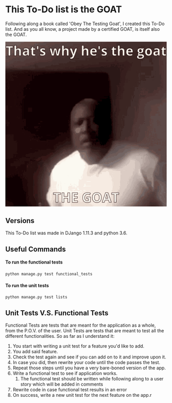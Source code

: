 # This To-Do list is the GOAT
Following along a book called 'Obey The Testing Goat', I created this To-Do list.
And as you all know, a project made by a certified GOAT, is itself also the GOAT.


![the-goat](src/thats-why-hes-the-goat-the-goat.gif)


## Versions
This To-Do list was made in DJango 1.11.3 and python 3.6.

## Useful Commands
#### To run the functional tests

```python manage.py test functional_tests```

#### To run the unit tests

```python manage.py test lists```

## Unit Tests V.S. Functional Tests
Functional Tests are tests that are meant for the application as a whole, from the P.O.V. of the user.
Unit Tests are tests that are meant to test all the different functionalities.
So as far as I understand it: 
1. You start with writing a unit test for a feature you'd like to add.
1. You add said feature.
1. Check the test again and see if you can add on to it and improve upon it.
1. In case you did, then rewrite your code until the code passes the test.
1. Repeat those steps until you have a very bare-boned version of the app.
1. Write a functional test to see if application works.
    1. The functional test should be written while following along to a user story which will be added in comments
1. Rewrite code in case functional test results in an error
1. On success, write a new unit test for the next feature on the app.r